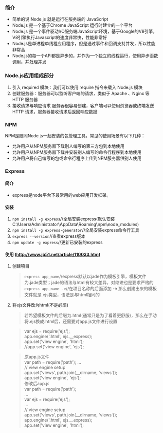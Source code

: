 ### 简介

* 简单的说 Node.js 就是运行在服务端的 JavaScript
* Node.js 是一个基于Chrome JavaScript 运行时建立的一个平台
* Node.js 是一个事件驱动I/O服务端JavaScript环境，基于Google的V8引擎，V8引擎执行Javascript的速度非常快，性能非常好
* Node.js是单进程单线程应用程序，但是通过事件和回调支持并发，所以性能非常高
* Node.js的每一个API都是异步的，并作为一个独立的线程运行，使用异步函数调用，并处理并发

### Node.js应用组成部分

1. 引入 required 模块：我们可以使用 require 指令来载入 Node.js 模块
2. 创建服务器：服务器可以监听客户端的请求，类似于 Apache 、Nginx 等 HTTP 服务器
3. 接收请求与响应请求 服务器很容易创建，客户端可以使用浏览器或终端发送 HTTP 请求，服务器接收请求后返回响应数据

### NPM

NPM是随同Node.js一起安装的包管理工具。常见的使用场景有以下几种：
* 允许用户从NPM服务器下载别人编写的第三方包到本地使用
* 允许用户从NPM服务器下载并安装别人编写的命令行程序到本地使用
* 允许用户将自己编写的包或命令行程序上传到NPM服务器供别人使用

### Express
#### 简介
* express是node平台下最常用的web应用开发框架。

#### 安装
1. `npm install -g express`//全局安装express(默认安装C:\Users\Administrator\AppData\Roaming\npm\node_modules)
2. `npm install -g express-generator`//全局安装express命令行工具
3. `express --version`//查看express版本
4. `npm update -g express`//更新已安装的express

#### 使用 (http://www.jb51.net/article/110033.htm)
1. 创建项目
   >`express app_name`//express默认以jade作为模板引擎，模板文件为.jade类型；jade的语法与html有较大差异，对缩进也是要求严格的
   >`express app_name -e`//在项目名称的后面添加 -e 那么创建出来的模板文件就是.ejs类型，语法是与html相同的
2. 将ejs文件改为html(不是必须)
   > 若希望模板文件的后缀为.html(通常只是为了看着更舒服)，那么在手动将.ejs换成.html后，还需要对app.js文件进行设置

   >var ejs = require('ejs');  
    app.engine('.html', ejs.__express);  
    app.set('view engine', 'html');  
    //app.set('view engine', 'ejs');

   >原app.js文件  
   var path = require('path');
   ...  
   // view engine setup  
   app.set('views', path.join(__dirname, 'views'));  
   app.set('view engine', 'ejs');  
   修改后app.js  
   var path = require('path');  
   ...  
   var ejs = require('ejs');  
   ...  
   // view engine setup  
   app.set('views', path.join(__dirname, 'views'));  
   app.engine('.html', ejs.__express);  
   app.set('view engine', 'html');